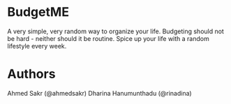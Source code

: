 BudgetME
===

A very simple, very random way to organize your life. Budgeting should not be hard - neither should it be routine. Spice up your life with a random lifestyle every week.

Authors
===

Ahmed Sakr (@ahmedsakr)
Dharina Hanumunthadu (@rinadina)

